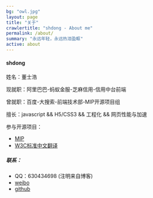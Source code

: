 ```yaml
---
bg: "owl.jpg"
layout: page
title: "关于"
crawlertitle: "shdong - About me"
permalink: /about/
summary: "永远年轻，永远热泪盈眶"
active: about
---
```


#### shdong

姓名：董士浩

现就职：阿里巴巴-蚂蚁金服-芝麻信用-信用中台前端

曾就职：百度-大搜索-前端技术部-MIP开源项目组

擅长：javascript && H5/CSS3 && 工程化 && 网页性能与加速

参与开源项目：
- [MIP](https://www.mipengine.org/) 
- [W3C标准中文翻译](https://github.com/whatwg-cn/html)

##### 联系：
- QQ：630434698 (注明来自博客)
- [weibo](https://weibo.com/shdongwb) 
- [github](https://github.com/dongshihao) 


